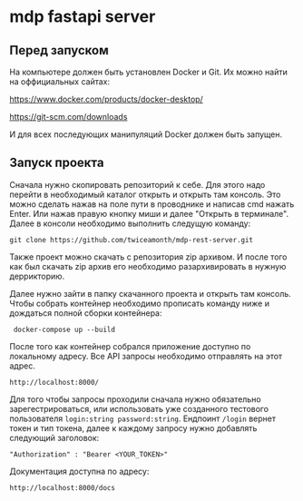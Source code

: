 # mdp fastapi server

## Перед запуском
На компьютере должен быть установлен Docker и Git. Их можно найти на оффициальных сайтах:

https://www.docker.com/products/docker-desktop/

https://git-scm.com/downloads

И для всех последующих манипуляций Docker должен быть запущен.

## Запуск проекта
Сначала нужно скопировать репозиторий к себе. Для этого надо перейти в необходимый каталог открыть и открыть там консоль.
Это можно сделать нажав на поле пути в проводнике и написав cmd нажать Enter. Или нажав правую кнопку миши и далее "Открыть в терминале".
Далее в консоли необходимо выполнить следущую команду:

```commandline
git clone https://github.com/twiceamonth/mdp-rest-server.git
```

Также проект можно скачать с репозитория zip архивом. И после того как был скачать zip архив его необходимо разархивировать в нужную деррикторию. 

Далее нужно зайти в папку скачанного проекта и открыть там консоль. 
Чтобы собрать контейнер необходимо прописать команду ниже и дождаться полной сборки контейнера:

```commandline
 docker-compose up --build
```

После того как контейнер собрался приложение доступно по локальному адресу. Все API запросы необходимо отправлять на этот адрес.

```commandline
http://localhost:8000/
```

Для того чтобы запросы проходили сначала нужно обязательно зарегестрироваться, или использовать уже созданного тестового пользователя ```login:string password:string```.
Ендпоинт ```/login``` вернет токен и тип токена, далее к каждому запросу нужно добавлять следующий заголовок:
```commandline
"Authorization" : "Bearer <YOUR_TOKEN>" 
```

Документация доступна по адресу:

```commandline
http://localhost:8000/docs
```
